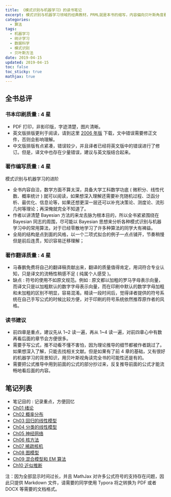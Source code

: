 ```yaml
---
title: 《模式识别与机器学习》的读书笔记
excerpt: 模式识别与机器学习领域的经典教材，PRML就是本书的缩写，内容偏向贝叶斯角度看机器学习，以及如何贝叶斯实现机器学习中的问题。
categories:
  - 算法
tags:
  - 机器学习
  - 统计学习
  - 数据科学
  - 模式识别
  - 贝叶斯方法
date: 2019-04-15
updated: 2019-04-15
toc: false
toc_sticky: true
mathjax: true
---
```


## 全书总评

### 书本印刷质量 : 4 星

- PDF 打印，非影印版，字迹清楚，图片清晰。
- 英文版排版更利于阅读，请到这里 [2006 年版](https://www.microsoft.com/en-us/research/people/cmbishop/) 下载，文中错误需要修正文件，否则会影响理解。
- 中文版排版有点紧凑，错误较少，并且译者已经将英文版中的错误进行了修订。但是，译文中也存在少量错误，建议与英文版结合起来。

### 著作编写质量 : 4 星

模式识别与机器学习的进阶

- 全书内容自洽，数学方面不算太深，具备大学工科数学功底 ( 微积分、线性代数、概率统计 ) 就可以阅读，如果想深入理解还需要补充随机过程、泛函分析、最优化、信息论等，如果还想更深一层还可以补充决策论、测度论、流形几何等理论；再深俺就完全不知道了。
- 作者以讲清楚 Bayesian 方法的来龙去脉为根本目的，所以全书紧紧围绕在 Bayesian 同志的周围，尽可能以 Bayesian 思想来分析各种模式识别与机器学习中的常用算法，对于已经零散地学习了许多种算法的同学大有裨益。
- 全局的结构是点到面的风格，以一个二项式拟合的例子一点点铺开，节奏稍慢但是前后连贯，知识容易迁移理解；

### 著作翻译质量 : 4 星

- 马春鹏免费将自己的翻译稿贡献出来，翻译的质量值得肯定，用词符合专业认知，只是译文的流畅性稍感不足 ( 纯属个人感受 )。
- 缺点 : 符号的使用不如原文规范。例如 : 原文都以加粗的罗马字母表示向量，而译文只是以加粗默认的数字字母表示向量，而在印刷中默认的数学字母加粗和未加粗的区别不明显，容易混淆。精读一段时间后，觉得译者提供的符号系统在自己手写公式的时候比较方便，对于印刷的符号系统依然推荐原作者的风格。

### 读书建议

- 前四章是重点，建议先从 1~2 读一遍，再从 1~4 读一遍，对前四章心中有数再看后面的章节会方便很多。
- 需要手写公式，推不动看不懂不害怕，因为理论推导的细节都被作者跳过了。如果想深入了解，只能去找相关文献。但是如果有了前 4 章的基础，又有很好的机器学习的背景知识，用贝叶斯视角读完全书的可能性还是有的。
- 需要把公式推导中用到前面的公式的部分抄过来，反复推导前面的公式才能流畅地看后面的内容。

## 笔记列表

- 笔记目的 : 记录重点，方便回忆
- [Ch01 绪论](https://github.com/zhuyuanxiang/StudyNotes-CN/blob/master/PRML/C_01.md)
- [Ch02 概率分布](https://github.com/zhuyuanxiang/StudyNotes-CN/blob/master/PRML/C_02.md)
- [Ch03 回归的线性模型](https://github.com/zhuyuanxiang/StudyNotes-CN/blob/master/PRML/C_03.md)
- [Ch04 分类的线性模型](https://github.com/zhuyuanxiang/StudyNotes-CN/blob/master/PRML/C_04.md)
- [Ch05 神经网络](https://github.com/zhuyuanxiang/StudyNotes-CN/blob/master/PRML/C_05.md)
- [Ch06 核方法](https://github.com/zhuyuanxiang/StudyNotes-CN/blob/master/PRML/C_06.md)
- [Ch07 稀疏核机](https://github.com/zhuyuanxiang/StudyNotes-CN/blob/master/PRML/C_07.md)
- [Ch08 图模型](https://github.com/zhuyuanxiang/StudyNotes-CN/blob/master/PRML/C_08.md)
- [Ch09 混合模型和 EM 算法](https://github.com/zhuyuanxiang/StudyNotes-CN/blob/master/PRML/C_09.md)
- [Ch10 近似推断](https://github.com/zhuyuanxiang/StudyNotes-CN/blob/master/PRML/C_10.md)

注：因为全部显示时间过长，并且 MathJax 对许多公式符号的支持存在问题，因此只提供 Markdown 文件，请需要的同学使用 Typora 将之转换为 PDF 或者 DOCX 等需要的文档格式。
